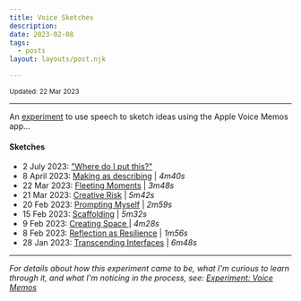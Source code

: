 ```yaml
---
title: Voice Sketches
description:
date: 2023-02-08
tags:
  - posts
layout: layouts/post.njk

---
```


<small>Updated: 22 Mar 2023</small>

---
An [experiment](https://ping-practice.gitbook.io/pings/experiment-voice-memos) to use speech to sketch ideas using the Apple Voice Memos app...

#### Sketches
- 2 July 2023: ["Where do I put this?"](https://www.dropbox.com/s/p40y5av88kldz3h/%E2%80%9CWhere%20do%20I%20put%20this%E2%80%9D.m4a?dl=0)
- 8 April 2023: [Making as describing](https://www.dropbox.com/s/2ni1our7u5lgebm/Making%20as%20describing.m4a?dl=0) | _4m40s_ 
- 22 Mar 2023: [Fleeting Moments](https://www.dropbox.com/s/l6xzvidkbvabnmc/%E2%80%9CFleeting%20moments%E2%80%9D.m4a?dl=0) | _3m48s_
- 21 Mar 2023: [Creative Risk](https://www.dropbox.com/s/l0p139zx9idk06d/Creative%20risk.m4a?dl=0) | _5m42s_
- 20 Feb 2023: [Prompting Myself](https://www.dropbox.com/s/0u2hnlknkwwvjn7/Prompting%20myself.m4a?dl=0) | _2m59s_
- 15 Feb 2023: [Scaffolding](https://www.dropbox.com/s/bqb737rmamw544s/Scaffolding.m4a?dl=0) | _5m32s_
- 9 Feb 2023: [Creating Space ](https://www.dropbox.com/s/mlnqccqstomynf6/Creating%20Space.m4a?dl=0) | _4m28s_
- 8 Feb 2023: [Reflection as Resilience](https://www.dropbox.com/s/mfqdsha91gkeom7/Reflection%20as%20Resilience.m4a?dl=0) | _1m56s_
- 28 Jan 2023: [Transcending Interfaces](https://www.dropbox.com/s/vysri9691b7knyw/Transcending%20Interfaces.m4a?dl=0) | _6m48s_

---
_For details about how this experiment came to be, what I'm curious to learn through it, and what I'm noticing in the process, see: [Experiment: Voice Memos](https://ping-practice.gitbook.io/pings/experiment-voice-memos)_